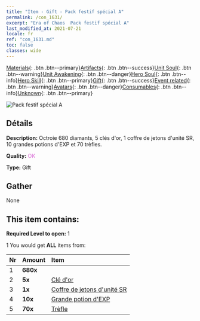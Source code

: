 ```yaml
---
title: "Item - Gift - Pack festif spécial A"
permalink: /con_1631/
excerpt: "Era of Chaos  Pack festif spécial A"
last_modified_at: 2021-07-21
locale: fr
ref: "con_1631.md"
toc: false
classes: wide
---
```

 [Materials](/ItemsFR/){: .btn .btn--primary}[Artifacts](/ItemsFR/Artifacts/){: .btn .btn--success}[Unit Soul](/ItemsFR/UnitSoul/){: .btn .btn--warning}[Unit Awakening](/ItemsFR/UnitAwakening/){: .btn .btn--danger}[Hero Soul](/ItemsFR/HeroSoul/){: .btn .btn--info}[Hero Skill](/ItemsFR/HeroSkill/){: .btn .btn--primary}[Gift](/ItemsFR/Gift/){: .btn .btn--success}[Event related](/ItemsFR/Events/){: .btn .btn--warning}[Avatars](/ItemsFR/Avatars/){: .btn .btn--danger}[Consumables](/ItemsFR/Consumables/){: .btn .btn--info}[Unknown](/ItemsFR/Unknown/){: .btn .btn--primary}

 ![Pack festif spécial A](/images/t/i_907247.png)

## Détails
 **Description:** Octroie 680 diamants, 5 clés d'or, 1 coffre de jetons d'unité SR, 10 grandes potions d'EXP et 70 trèfles.

 **Quality:** <span style="color: #DA70D6">OK</span>

 **Type:** Gift

## Gather

  None

## This item contains:

 **Required Level to open:** 1

 1 You would get **ALL** items  from:

  | Nr | Amount |     Item    |
  |:---|:-------|:------------|
  | 1 |  **680x** | <i class="fas fa-gem"/> |  | 
  | 2 |  **5x** | [Clé d'or](/ItemsFR/con_783/) |  | 
  | 3 |  **1x** | [Coffre de jetons d'unité SR](/ItemsFR/con_1597/) |  | 
  | 4 |  **10x** | [Grande potion d'EXP](/ItemsFR/con_702/) |  | 
  | 5 |  **70x** | [Trèfle](/ItemsFR/con_537/) |  | 

